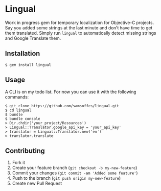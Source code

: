 # Lingual

Work in progress gem for temporary localization for Objective-C projects. Say you added some strings at the last minute and don't have time to get them translated. Simply run `lingual` to automatically detect missing strings and Google Translate them.

## Installation

    $ gem install lingual

## Usage

A CLI is on my todo list. For now you can use it with the following commands:

    $ git clone https://github.com/samsoffes/lingual.git
    $ cd lingual
    $ bundle
    $ bundle console
    > Dir.chdir('your_project/Resources')
    > Lingual::Translator.google_api_key = 'your_api_key'
    > translator = Lingual::Translator.new('en')
    > translator.translate

## Contributing

1. Fork it
2. Create your feature branch (`git checkout -b my-new-feature`)
3. Commit your changes (`git commit -am 'Added some feature'`)
4. Push to the branch (`git push origin my-new-feature`)
5. Create new Pull Request

